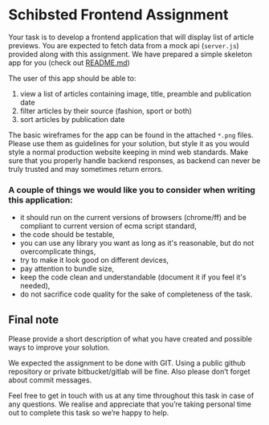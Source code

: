 # Schibsted Frontend Assignment

Your task is to develop a frontend application that will display list of article previews.
You are expected to fetch data from a mock api (`server.js`) provided along with this assignment.
We have prepared a simple skeleton app for you (check out [README.md](README.md))

The user of this app should be able to:

1.  view a list of articles containing image, title, preamble and publication date
2.  filter articles by their source (fashion, sport or both)
3.  sort articles by publication date

The basic wireframes for the app can be found in the attached `*.png` files.
Please use them as guidelines for your solution, but style it as you would style a normal production website keeping in mind web standards.
Make sure that you properly handle backend responses, as backend can never be truly trusted and may sometimes return errors.

### A couple of things we would like you to consider when writing this application:

- it should run on the current versions of browsers (chrome/ff) and be compliant to current version of ecma script standard,
- the code should be testable,
- you can use any library you want as long as it's reasonable, but do not overcomplicate things,
- try to make it look good on different devices,
- pay attention to bundle size,
- keep the code clean and understandable (document it if you feel it's needed),
- do not sacrifice code quality for the sake of completeness of the task.

## Final note

Please provide a short description of what you have created and possible ways to improve your solution.

We expected the assignment to be done with GIT. Using a public github repository or private bitbucket/gitlab will be fine.
Also please don’t forget about commit messages.

Feel free to get in touch with us at any time throughout this task in case of any questions.
We realise and appreciate that you’re taking personal time out to complete this task so we’re happy to help.
